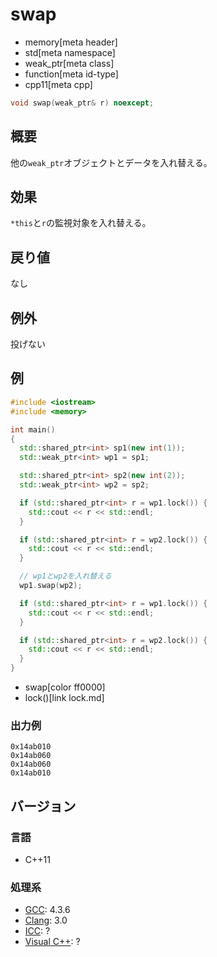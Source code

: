 # swap
* memory[meta header]
* std[meta namespace]
* weak_ptr[meta class]
* function[meta id-type]
* cpp11[meta cpp]

```cpp
void swap(weak_ptr& r) noexcept;
```

## 概要
他の`weak_ptr`オブジェクトとデータを入れ替える。


## 効果
`*this`と`r`の監視対象を入れ替える。


## 戻り値
なし


## 例外
投げない


## 例
```cpp example
#include <iostream>
#include <memory>

int main()
{
  std::shared_ptr<int> sp1(new int(1));
  std::weak_ptr<int> wp1 = sp1;

  std::shared_ptr<int> sp2(new int(2));
  std::weak_ptr<int> wp2 = sp2;

  if (std::shared_ptr<int> r = wp1.lock()) {
    std::cout << r << std::endl;
  }

  if (std::shared_ptr<int> r = wp2.lock()) {
    std::cout << r << std::endl;
  }

  // wp1とwp2を入れ替える
  wp1.swap(wp2);

  if (std::shared_ptr<int> r = wp1.lock()) {
    std::cout << r << std::endl;
  }

  if (std::shared_ptr<int> r = wp2.lock()) {
    std::cout << r << std::endl;
  }
}
```
* swap[color ff0000]
* lock()[link lock.md]

### 出力例
```
0x14ab010
0x14ab060
0x14ab060
0x14ab010
```

## バージョン
### 言語
- C++11

### 処理系
- [GCC](/implementation.md#gcc): 4.3.6
- [Clang](/implementation.md#clang): 3.0
- [ICC](/implementation.md#icc): ?
- [Visual C++](/implementation.md#visual_cpp): ?
